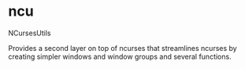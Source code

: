 # ncu
NCursesUtils

Provides a second layer on top of ncurses that streamlines ncurses by creating simpler windows and window groups and several functions.
